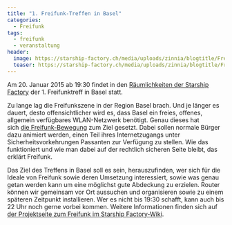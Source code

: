 ```yaml
---
title: "1. Freifunk-Treffen in Basel"
categories:
  - Freifunk 
tags:
  - freifunk
  - veranstaltung
header:
  image: https://starship-factory.ch/media/uploads/zinnia/blogtitle/Freifunk.net.svg.png
  teaser: https://starship-factory.ch/media/uploads/zinnia/blogtitle/Freifunk.net.svg.png
---
```


Am 20. Januar 2015 ab 19:30 findet in den [Räumlichkeiten der Starship Factory](https://starship-factory.ch/anfahrt/) der 1. Freifunktreff in Basel statt.

Zu lange lag die Freifunkszene in der Region Basel brach. Und je länger es dauert, desto offensichtlicher wird es, dass Basel ein freies, offenes, allgemein verfügbares WLAN-Netzwerk benötigt. Genau dieses hat sich [die Freifunk-Bewegung](http://freifunk.net/) zum Ziel gesetzt. Dabei sollen normale Bürger dazu animiert werden, einen Teil ihres Internetzugangs unter Sicherheitsvorkehrungen Passanten zur Verfügung zu stellen. Wie das funktioniert und wie man dabei auf der rechtlich sicheren Seite bleibt, das erklärt Freifunk.

Das Ziel des Treffens in Basel soll es sein, herauszufinden, wer sich für die Ideale von Freifunk sowie deren Umsetzung interessiert, sowie was genau getan werden kann um eine möglichst gute Abdeckung zu erzielen. Router können wir gemeinsam vor Ort aussuchen und organisieren sowie zu einem späteren Zeitpunkt installieren. Wer es nicht bis 19:30 schafft, kann auch bis 22 Uhr noch gerne vorbei kommen. Weitere Informationen finden sich auf [der Projektseite zum Freifunk im Starship Factory-Wiki](https://wiki.starship-factory.ch/Projekte/Freifunk/).
